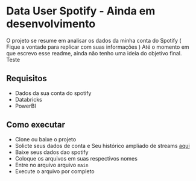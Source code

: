 # Data User Spotify - Ainda em desenvolvimento

O projeto se resume em analisar os dados da minha conta do Spotify ( Fique a vontade para replicar com suas informações )
Até o momento em que escrevo esse readme, ainda não tenho uma ideia do objetivo final.
Teste

## Requisitos

- Dados da sua conta do spotify
- Databricks
- PowerBI

## Como executar

- Clone ou baixe o projeto
- Solicte seus dados de conta e Seu histórico ampliado de streams [aqui](https://www.spotify.com/account/privacy/)
- Baixe seus dados dao spotify
- Coloque os arquivos em suas respectivos nomes
- Entre no arquivo arquivo `main`
- Execute o arquivo por completo
